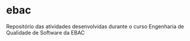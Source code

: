 # ebac
Repositório das atividades desenvolvidas durante o curso Engenharia de Qualidade de Software da EBAC
